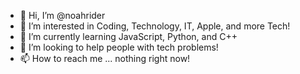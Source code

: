 - 👋 Hi, I’m @noahrider
- 👀 I’m interested in Coding, Technology, IT, Apple, and more Tech!
- 🌱 I’m currently learning JavaScript, Python, and C++
- 💞️ I’m looking to help people with tech problems!
- 📫 How to reach me ... nothing right now!

<!---
noahrider/noahrider is a ✨ special ✨ repository because its `README.md` (this file) appears on your GitHub profile.
You can click the Preview link to take a look at your changes.
--->
